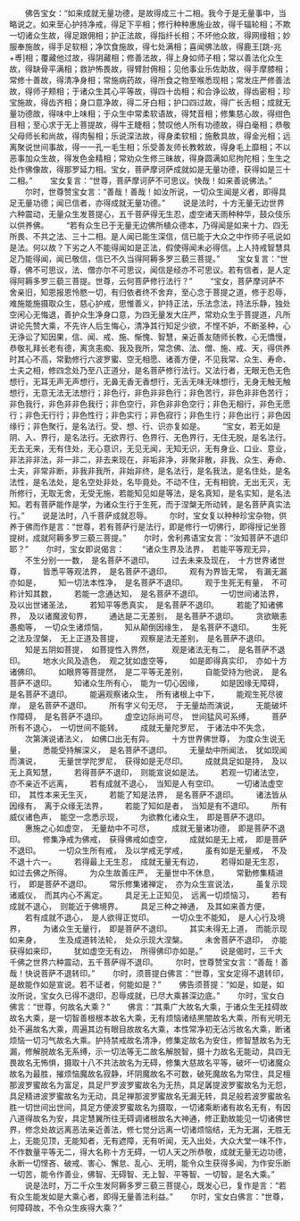 <!-- { "loadSidebar": true } -->
　　佛告宝女：“如来成就无量功德，是故得成三十二相。我今于是无量事中，当略说之。如来至心护持净戒，得足下平相；修行种种惠施业故，得千辐轮相；不欺一切诸众生故，得足跟佣相；护正法故，得指纤长相；不坏他众故，得网缦相；妙服奉施故，得手足软相；净饮食施故，得七处满相；喜闻佛法故，得鹿王[跳-兆+尃]相；覆藏他过故，得阴藏相；修善法故，得上身如师子相；常以善法化众生故，得缺骨平满相；救护怖畏故，得臂肘佣相；见他事业乐佐助故，得手摩膝相；常修十善故，得清净身相；常施病药故，得所食之物至喉悉现相；常发庄严修善法故，得师子颊相；于诸众生其心平等故，得四十齿相；和合诤讼故，得齿密相；珍宝施故，得齿齐相；身口意净故，得二牙白相；护口四过故，得广长舌相；成就无量功德故，得味中上味相；于众生中常柔软语故，得梵音相；修集慈心故，得绀色目相；至心求于无上菩提故，得牛王睫相；赞叹他人所有功德故，得白毫相；恭敬父母师长和尚故，得肉髻相；乐说深法故，得身柔软相；施敷具故，得金光相；远离聚说世间事故，得一一孔一毛生相；乐受善友师长教敕故，得身毛上靡相；不以恶事加众生故，得发色金精相；常劝众生修三昧故，得身圆满如尼拘陀相；生生之处作佛像故，得那罗延力相。宝女，菩萨摩诃萨成就如是无量功德，获得如是三十二相。”
　　宝女复言：“世尊，菩萨摩诃萨不可思议。快哉！如来善说佛法。”
　　尔时，世尊赞宝女言：“善哉！善哉！如汝所说，一切众生闻是义者，即得具足无量功德；闻已信者，亦得成就无量功德。”
　　说是法时，十方无量无边世界六种震动，无量众生发菩提心，五千菩萨得无生忍，虚空诸天雨种种华，鼓众伎乐以供养佛。
　　“若有众生已于无量无边佛所植众德本，乃得闻是如来十力、四无所畏、不共之法、三十二相。是人闻已能生深信，信已能于大众之中作师子吼说如是法。何以故？下劣之人不能得闻如是正法，假使得闻未必得信。上人持戒智慧具足乃能得闻，闻已敬信，信已不久当得阿耨多罗三藐三菩提。”
　　宝女复言：“世尊，佛不可思议，法、僧亦尔不可思议，闻信是经亦不可思议。若有信者，是人定得阿耨多罗三藐三菩提。世尊，云何菩萨修行法行？”
　　“宝女，菩萨摩诃萨不舍亲旧，知恩报恩怜愍一切，有归依者终不舍弃，至心念于菩提之道，修于忍辱，难施能施摄取众生，慈心护戒，思惟善义，护持正法，乐法念法，持法乐静，独处空闲心无悔退，善护众生净身口意，为四无量发大庄严，常劝众生于菩提道，凡所讲论先赞大乘，不先许人后生悔心，清净其行知足少欲，不悭不妒，不断圣种，心无诤讼了知因果，信、闻、戒、施、惭愧、智慧，亲近善友随师长教，心无憍慢，恭敬礼拜长老有德，离贪恚痴、我及我所，常念佛、法、僧、施、戒、天，得供养时其心不高，常勤修行六波罗蜜、空无相愿、诸善方便，不见我常、众生、寿命、士夫之相，修四念处乃至八正道分，是名菩萨修行法行。又法行者，无眼无色无色想行，无耳无声无声想行，无鼻无香无香想行，无舌无味无味想行，无身无触无触想行，无意无法无法想行；非色行，非色非非色行；非色苦行，非色非非色苦行；非色我行，非色非非色我行；非色空行，非色非非色空行；非色无相行，非色无愿行；非色无行行；非色性行；非色实行；非色寂行；非色生行；非色出行；非色因缘行；非色聚行，是名法行。受、想、行、识亦复如是。
　　“宝女，若无如是阴、入、界行，是名法行。无欲界行、色界行、无色界行，无住无脱，是名法行。无去无来，无有住处，无心意识，无见无闻，无知无识，无有身业、口业、意业，非法非非法，非一非二，非去来现在，非垢非净，非聚非散，非我、众生、寿命、士夫，非常非断，非我非我所，非始非终，是名法行，是名我法，是名住处，是名法性，是名法处，是名空处非处，名毕竟处。不动不住，无有相貌，无出无灭，无所修行，无取无舍，无受无施，若能知见如是等法，是名真知，是名实知，是名法知。若有菩萨能作是学，为诸众生行于生死，而于涅槃无所动转，是名菩萨真实法行。”
　　说是法时，八千菩萨成就忍辱。
　　尔时，宝女复以种种珍宝杂物，供养于佛而作是言：“世尊，若有菩萨行是法行，即是修行一切佛行，即得授记坐菩提树，成就阿耨多罗三藐三菩提。”
　　尔时，舍利弗语宝女言：“汝知菩萨不退印耶？”
　　尔时，宝女即说偈言：
　　“诸众生界及法界，　若能平等观无异，
　　不生分别一一数，　是名菩萨不退印。
　　过去未来及现在，　十方世界诸世尊，
　　皆悉平等观法界，　是名菩萨不退印。
　　观有为界皆无常，　有漏无漏亦如是，
　　知一切法本性净，　是名菩萨不退印。
　　观于生死无有量，　不可称计知其数，
　　若能一念通达知，　是名菩萨不退印。
　　一切世间诸法界，　及以出世诸圣法，
　　若知平等悉真实，　是名菩萨不退印。
　　若能了知诸佛界，　及以诸魔波旬界，
　　通达是二无差别，　是名菩萨不退印。
　　贪欲瞋恚愚痴等，　一切众生诸烦恼，
　　知从颠倒因缘生，　是名菩萨不退印。
　　生死之法及涅槃，　无上正道及菩提，
　　观察是法无差别，　是名菩萨不退印。
　　知是五阴如菩提，　如菩提性入界然，
　　观是诸法无有二，　是名菩萨不退印。
　　地水火风及造色，　观之犹如虚空等，
　　如是即得真实印，　亦如十方诸佛印。
　　如眼界等菩提然，　是二平等无差别，
　　自能受持为他说，　是名菩萨不退印。
　　知诸众生所有心，　能为一切心因缘，
　　如是因缘无障碍，　是名菩萨不退印。
　　能遍观察诸众生，　所有诸根上中下，
　　能观生死尽彼岸，　是名菩萨不退印。
　　所有字义句无尽，　于无量劫而演说，
　　无能破坏作障碍，　是名菩萨不退印。
　　虚空边际尚可尽，　世间猛风可系缚，
　　菩萨所有不退心，　一切世间不能转。
　　成就无量陀罗尼，　于诸法中不失念，
　　次第演说诸法义，　如佛口出无有异。
　　十方世界佛世尊，　为度众生说无量，
　　悉能受持解深义，　是名菩萨不退印。
　　无量劫中所闻法，　犹如现闻而演说，
　　无量世学陀罗尼，　获得如是无尽印。
　　成就具足如是持，　及以无上真知慧，
　　若得菩萨不退印，　则能宣说如是法。
　　若观一切诸法空，　亦不亲近不远离，
　　若有成就不退心，　当知是人有空印。
　　一切诸法虚空印，　其性本来无生灭，
　　若能了知是法界，　是名菩萨不退印。
　　诸法皆从因缘有，　离于众缘无法界，
　　若能了知如是者，　当知是有不退印。
　　所有威仪诸色声，　能空一念悉示现，
　　为欲教化诸众生，　即是菩萨不退印。
　　惠施之心如虚空，　无量劫中不可尽，
　　成就无量诸功德，　即是菩萨不退印。
　　修集净戒为佛戒，　获得佛戒如虚空，
　　成就如是无上戒，　即是菩萨不退印。
　　一切众生所有戒，　及以学戒无学戒，
　　虽有如是无量戒，　不及不退十六一。
　　若得最上无生忍，　成就无量无有边，
　　若得如是无生忍，　如过去佛之所得。
　　为众生故善庄严，　无量世中不休息，
　　常勤修集精进行，　即是菩萨不退印。
　　常乐修集诸禅定，　亦为众生宣说法，
　　虽复示现诸威仪，　而其内心不离定。
　　具足无上正知见，　远离一切烦恼习，
　　若有成就不退心，　则能近于佛境界。
　　具足三种之神通，　及其如来善方便，
　　若有成就不退心，　是人欲得正觉印。
　　一切众生不能知，　是人心行及境界，
　　为诸众生无量行，　即是菩萨不退印。
　　其实未得无上道，　而能示现如来身，
　　生及成道转法轮，　处众示现大涅槃。
　　未舍菩萨不退印，　亦能获得如来印，
　　犹如虚空无有边，　所得佛印亦如是。”
　　说是偈时，三千大千佛之世界六种震动，五千菩萨得不退印。
　　尔时，世尊赞宝女言：“善哉！善哉！快说菩萨不退转印。”
　　尔时，须菩提白佛言：“世尊，宝女定得不退转印，是故能作如是宣说。若不证者，何能如是？”
　　佛告须菩提：“如是，如是，如汝所说，宝女久已得不退印，忍辱成就，已尽大乘甚深边底。”
　　尔时，宝女白佛言：“世尊，何故名大乘？”
　　佛言：“其乘广大故名大乘，于诸众生无挂碍故故名大乘，是一切智善根根本故名大乘，无有烦恼诸结黑闇故名大乘，所有光明无处不遍故名大乘，周遍其边有眼目故故名大乘，本性常净初无沾污故名大乘，断诸烦恼一切习气故名大乘。护持禁戒故名清净，修集定故名为安住，修智慧故名为无漏，修解脱故名无系缚，示一切法等无二故名解脱智，摄十力故名无能动，具四无畏故名无怖惧，摄取十八不共法故名为无碍，修集大慈故名平等，破坏一切诸魔众故名为最胜，摧烦恼魔故名寂静，坏阴魔故名不可数，破死魔故名为常住，具足檀那波罗蜜故名为富足，具足尸罗波罗蜜故名为无热，具足羼提波罗蜜故名为无怨，具足精进波罗蜜故名为无动，具足禅那波罗蜜故名无漏无转，具足般若波罗蜜故名胜一切世间出世间，具足方便波罗蜜故名为摄取，一切诸乘断诸有故名无有，有因八道得故名为安，具定慧翼所往无碍调诸根故名大神通，修正勤故能见一切诸佛世界，修念处故远离恶法亲近善法，修七觉分远离一切诸烦恼结，无为无漏，无胜无上，无能见顶，无能知者，无有遮障，无有听闻，无入出处，大众大堂一味不作，不作数量平等无二，得大名称十方无碍，一切人天之所恭敬，成就无量无边功德，永断一切悭吝、破戒、害心、懈怠、乱心、无明，能令众生获得多闻，为作安乐断一切苦，能令作善业，佛智、无碍智、无上智、平等智、一切智，是名大乘。”
　　说是法时，万二千众生发阿耨多罗三藐三菩提心，既发心已，复作是言：“若有众生能发如是大乘心者，即得无量善法利益。”
　　尔时，宝女白佛言：“世尊，何障碍故，不令众生疾得大乘？”
